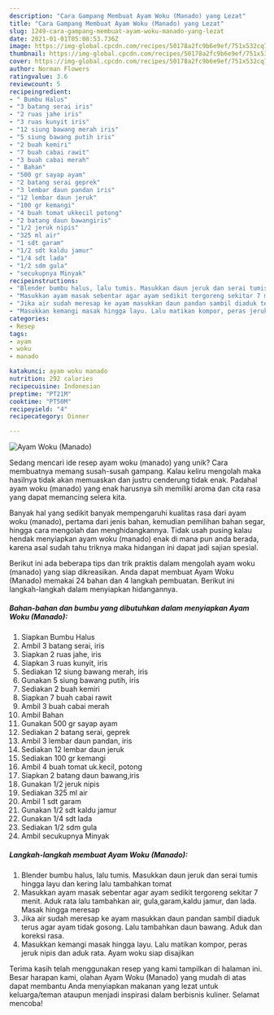 ```yaml
---
description: "Cara Gampang Membuat Ayam Woku (Manado) yang Lezat"
title: "Cara Gampang Membuat Ayam Woku (Manado) yang Lezat"
slug: 1249-cara-gampang-membuat-ayam-woku-manado-yang-lezat
date: 2021-01-01T05:08:53.736Z
image: https://img-global.cpcdn.com/recipes/50178a2fc9b6e9ef/751x532cq70/ayam-woku-manado-foto-resep-utama.jpg
thumbnail: https://img-global.cpcdn.com/recipes/50178a2fc9b6e9ef/751x532cq70/ayam-woku-manado-foto-resep-utama.jpg
cover: https://img-global.cpcdn.com/recipes/50178a2fc9b6e9ef/751x532cq70/ayam-woku-manado-foto-resep-utama.jpg
author: Norman Flowers
ratingvalue: 3.6
reviewcount: 5
recipeingredient:
- " Bumbu Halus"
- "3 batang serai iris"
- "2 ruas jahe iris"
- "3 ruas kunyit iris"
- "12 siung bawang merah iris"
- "5 siung bawang putih iris"
- "2 buah kemiri"
- "7 buah cabai rawit"
- "3 buah cabai merah"
- " Bahan"
- "500 gr sayap ayam"
- "2 batang serai geprek"
- "3 lembar daun pandan iris"
- "12 lembar daun jeruk"
- "100 gr kemangi"
- "4 buah tomat ukkecil potong"
- "2 batang daun bawangiris"
- "1/2 jeruk nipis"
- "325 ml air"
- "1 sdt garam"
- "1/2 sdt kaldu jamur"
- "1/4 sdt lada"
- "1/2 sdm gula"
- "secukupnya Minyak"
recipeinstructions:
- "Blender bumbu halus, lalu tumis. Masukkan daun jeruk dan serai tumis hingga layu dan kering lalu tambahkan tomat"
- "Masukkan ayam masak sebentar agar ayam sedikit tergoreng sekitar 7 menit. Aduk rata lalu tambahkan air, gula,garam,kaldu jamur, dan lada. Masak hingga meresap"
- "Jika air sudah meresap ke ayam masukkan daun pandan sambil diaduk terus agar ayam tidak gosong. Lalu tambahkan daun bawang. Aduk dan koreksi rasa."
- "Masukkan kemangi masak hingga layu. Lalu matikan kompor, peras jeruk nipis dan aduk rata. Ayam woku siap disajikan"
categories:
- Resep
tags:
- ayam
- woku
- manado

katakunci: ayam woku manado 
nutrition: 292 calories
recipecuisine: Indonesian
preptime: "PT21M"
cooktime: "PT50M"
recipeyield: "4"
recipecategory: Dinner

---
```



![Ayam Woku (Manado)](https://img-global.cpcdn.com/recipes/50178a2fc9b6e9ef/751x532cq70/ayam-woku-manado-foto-resep-utama.jpg)

Sedang mencari ide resep ayam woku (manado) yang unik? Cara membuatnya memang susah-susah gampang. Kalau keliru mengolah maka hasilnya tidak akan memuaskan dan justru cenderung tidak enak. Padahal ayam woku (manado) yang enak harusnya sih memiliki aroma dan cita rasa yang dapat memancing selera kita.

Banyak hal yang sedikit banyak mempengaruhi kualitas rasa dari ayam woku (manado), pertama dari jenis bahan, kemudian pemilihan bahan segar, hingga cara mengolah dan menghidangkannya. Tidak usah pusing kalau hendak menyiapkan ayam woku (manado) enak di mana pun anda berada, karena asal sudah tahu triknya maka hidangan ini dapat jadi sajian spesial.




Berikut ini ada beberapa tips dan trik praktis dalam mengolah ayam woku (manado) yang siap dikreasikan. Anda dapat membuat Ayam Woku (Manado) memakai 24 bahan dan 4 langkah pembuatan. Berikut ini langkah-langkah dalam menyiapkan hidangannya.

<!--inarticleads1-->

##### Bahan-bahan dan bumbu yang dibutuhkan dalam menyiapkan Ayam Woku (Manado):

1. Siapkan  Bumbu Halus
1. Ambil 3 batang serai, iris
1. Siapkan 2 ruas jahe, iris
1. Siapkan 3 ruas kunyit, iris
1. Sediakan 12 siung bawang merah, iris
1. Gunakan 5 siung bawang putih, iris
1. Sediakan 2 buah kemiri
1. Siapkan 7 buah cabai rawit
1. Ambil 3 buah cabai merah
1. Ambil  Bahan
1. Gunakan 500 gr sayap ayam
1. Sediakan 2 batang serai, geprek
1. Ambil 3 lembar daun pandan, iris
1. Sediakan 12 lembar daun jeruk
1. Sediakan 100 gr kemangi
1. Ambil 4 buah tomat uk.kecil, potong
1. Siapkan 2 batang daun bawang,iris
1. Gunakan 1/2 jeruk nipis
1. Sediakan 325 ml air
1. Ambil 1 sdt garam
1. Gunakan 1/2 sdt kaldu jamur
1. Gunakan 1/4 sdt lada
1. Sediakan 1/2 sdm gula
1. Ambil secukupnya Minyak




<!--inarticleads2-->

##### Langkah-langkah membuat Ayam Woku (Manado):

1. Blender bumbu halus, lalu tumis. Masukkan daun jeruk dan serai tumis hingga layu dan kering lalu tambahkan tomat
1. Masukkan ayam masak sebentar agar ayam sedikit tergoreng sekitar 7 menit. Aduk rata lalu tambahkan air, gula,garam,kaldu jamur, dan lada. Masak hingga meresap
1. Jika air sudah meresap ke ayam masukkan daun pandan sambil diaduk terus agar ayam tidak gosong. Lalu tambahkan daun bawang. Aduk dan koreksi rasa.
1. Masukkan kemangi masak hingga layu. Lalu matikan kompor, peras jeruk nipis dan aduk rata. Ayam woku siap disajikan




Terima kasih telah menggunakan resep yang kami tampilkan di halaman ini. Besar harapan kami, olahan Ayam Woku (Manado) yang mudah di atas dapat membantu Anda menyiapkan makanan yang lezat untuk keluarga/teman ataupun menjadi inspirasi dalam berbisnis kuliner. Selamat mencoba!

